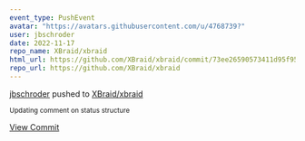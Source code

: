 ```yaml
---
event_type: PushEvent
avatar: "https://avatars.githubusercontent.com/u/4768739?"
user: jbschroder
date: 2022-11-17
repo_name: XBraid/xbraid
html_url: https://github.com/XBraid/xbraid/commit/73ee26590573411d95f959f89fdcfca4ad8a7884
repo_url: https://github.com/XBraid/xbraid
---
```


<a href='https://github.com/jbschroder' target='_blank'>jbschroder</a> pushed to <a href='https://github.com/XBraid/xbraid' target='_blank'>XBraid/xbraid</a>

<small>Updating comment on status structure</small>

<a href='https://github.com/XBraid/xbraid/commit/73ee26590573411d95f959f89fdcfca4ad8a7884' target='_blank'>View Commit</a>